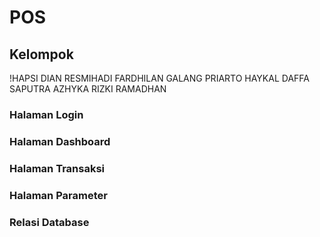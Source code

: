 # POS
## Kelompok
!HAPSI DIAN RESMIHADI
FARDHILAN GALANG PRIARTO
HAYKAL DAFFA SAPUTRA
AZHYKA RIZKI RAMADHAN

### Halaman Login

### Halaman Dashboard

### Halaman Transaksi

### Halaman Parameter

### Relasi Database
